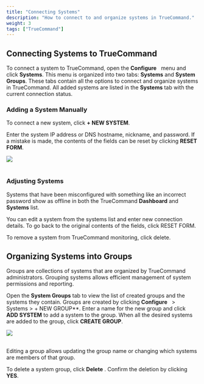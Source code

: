 ```yaml
---
title: "Connecting Systems"
description: "How to connect to and organize systems in TrueCommand."
weight: 3
tags: ["TrueCommand"]
---
```


## Connecting Systems to TrueCommand

To connect a system to TrueCommand, open the **Configure** <i class="fa fa-cog" aria-hidden="true" title="Settings"></i>&nbsp; menu and click **Systems**.
This menu is organized into two tabs: **Systems** and **System Groups**.
These tabs contain all the options to connect and organize systems in TrueCommand.
All added systems are listed in the **Systems** tab with the current connection status.

### Adding a System Manually

To connect a new system, click **+ NEW SYSTEM**.

Enter the system IP address or DNS hostname, nickname, and password.
If a mistake is made, the contents of the fields can be reset by clicking **RESET FORM**.

<img src="/images/tc-1.3-systems.PNG">
<br><br>

### Adjusting Systems

Systems that have been misconfigured with something like an incorrect password show as offline in both the TrueCommand **Dashboard** and **Systems** list.

You can edit a system from the systems list and enter new connection details. To go back to the original contents of the fields, click RESET FORM.

To remove a system from TrueCommand monitoring, click delete.

## Organizing Systems into Groups

Groups are collections of systems that are organized by TrueCommand administrators.
Grouping systems allows efficient management of system permissions and reporting.

Open the **System Groups** tab to view the list of created groups and the systems they contain.
Groups are created by clicking **Configure** <i class="fa fa-cog" aria-hidden="true" title="gear"></i>&nbsp; > Systems > + NEW GROUP**.
Enter a name for the new group and click **ADD SYSTEM** to add a system to the group.
When all the desired systems are added to the group, click **CREATE GROUP**.

<img src="/images/tc-1.3-group-new.PNG">
<br><br>

Editing a group allows updating the group name or changing which systems are members of that group.

To delete a system group, click **Delete** <i class="fa fa-trash" aria-hidden="true" title="Delete"></i>. Confirm the deletion by clicking **YES**.
